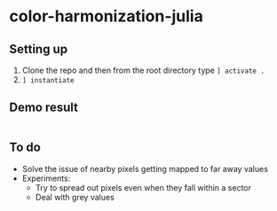 # color-harmonization-julia

## Setting up
1. Clone the repo and then from the root directory type `] activate .`
2. `] instantiate`

## Demo result
![]()

## To do
- Solve the issue of nearby pixels getting mapped to far away values
- Experiments:
  - Try to spread out pixels even when they fall within a sector
  - Deal with grey values